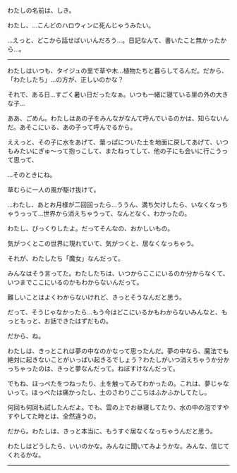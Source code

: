﻿わたしの名前は、しき。

わたし、…こんどのハロウィンに死んじゃうみたい。

…えっと、どこから話せばいいんだろう…。日記なんて、書いたこと無かったから…。

***

わたしはいつも、タイジュの里で草や木…植物たちと暮らしてるんだ。だから、「わたしたち」…の方が、正しいのかな？

それで、ある日…すごく暑い日だったなぁ。いつも一緒に寝ている里の外の大きな子…

ああ、ごめん。わたしはあの子をみんながなんて呼んでいるのかは、知らないんだ。あそこにいる、あの子って呼んでるから。

ええっと、その子に水をあげて、葉っぱについた土を地面に戻してあげて、いつもみたいにぎゅ〜って抱っこして、またねってして、他の子にも会いに行こうって思って、

…そのときにね。

草むらに一人の風が駆け抜けて。

…わたし、あとお月様が二回回ったら…ううん、満ち欠けしたら、いなくなっちゃうっって…世界から消えちゃうって、なんとなく、わかったの。

わたし、びっくりしたよ。だってそんなの、おかしいもの。

気がつくとこの世界に現れていて、気がつくと、居なくなっちゃう。

それが、わたしたち「魔女」なんだって。

みんなはそう言ってた。わたしたちは、いつからここにいるのか分からなくて、いつまでここにいるのかもわからないんだって。

難しいことはよくわからないけれど、きっとそうなんだと思う。

だって、そうじゃなかったら…もう今はどこにいるかもわからないみんなと、もっともっと、お話できたはずだもの。

だから、ね。

わたしは、きっとこれは夢の中なのかなって思ったんだ。夢の中なら、魔法でも絶対に起きないことがいっぱい起きるでしょう？わたしがいつ消えちゃうか分かっちゃったのは、きっと夢なんだって。ねぼすけなんだって。

でもね、ほっぺたをつねったり、土を触ってみてわかったの。これは、夢じゃないって。ほっぺたは痛かったし、土のさわりごこちはふかふかしてたし。

何回も何回も試したんだよ。でも、雲の上でお昼寝してたり、水の中の泡ですやすやしてた時とは、全然違うの。

だから。わたしは、きっと本当に、もうすぐ居なくなっちゃうんだと思う。

わたしはどうしたら、いいのかな。みんなに聞いてみようかな。みんな、信じてくれるかな。

***



